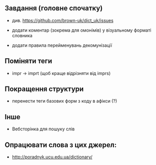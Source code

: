 ## Завдання (головне спочатку)

* див. https://github.com/brown-uk/dict_uk/issues

* додати коментар (зокрема для омонімів) у візуальному форматі словника

* додати правила перейменувань декомунізації

## Поміняти теги

* impr -> imprt (щоб краще відрізняти від imprs)


## Покращення структури

* перенести теги базових форм з коду в афікси (?)


## Інше

* Вебсторінка для пошуку слів

## Опрацювати слова з цих джерел:
* http://poradnyk.ucu.edu.ua/dictionary/

